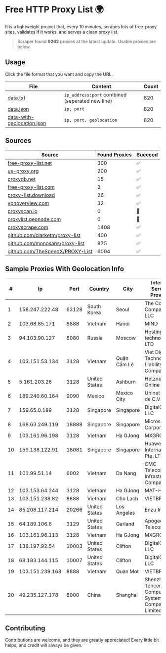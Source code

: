 
# Free HTTP Proxy List 🌍

It is a lightweight project that, every 10 minutes, scrapes lots of free-proxy sites, validates if it works, and serves a clean proxy list.


> Scraper found **9262** proxies at the latest update. Usable proxies are below.

## Usage

Click the file format that you want and copy the URL.


|File|Content|Count|
|----|-------|-----|
|[data.txt](https://raw.githubusercontent.com/themiralay/Proxy-List-World/master/data.txt)|`ip_address:port` combined (seperated new line)|820|
|[data.json](https://raw.githubusercontent.com/themiralay/Proxy-List-World/master/data.json)|`ip, port`|820|
|[data-with-geolocation.json](https://raw.githubusercontent.com/themiralay/Proxy-List-World/master/data-with-geolocation.json)|`ip, port, geolocation`|820|

## Sources

|Source|Found Proxies|Succeed|
|------|-------------|-------|
|[free-proxy-list.net](https://free-proxy-list.net)|300|✅|
|[us-proxy.org](https://www.us-proxy.org)|200|✅|
|[proxydb.net](http://proxydb.net)|15|✅|
|[free-proxy-list.com](https://free-proxy-list.com/?page=&port=&type%5B%5D=http&type%5B%5D=https&up_time=0&search=Search)|2|✅|
|[proxy-list.download](https://www.proxy-list.download/HTTP)|26|✅|
|[vpnoverview.com](https://vpnoverview.com/privacy/anonymous-browsing/free-proxy-servers)|32|✅|
|[proxyscan.io](https://www.proxyscan.io)|0|🚫|
|[proxylist.geonode.com](https://proxylist.geonode.com/api/proxy-list?limit=300&page=1&sort_by=lastChecked&sort_type=desc&protocols=http,https)|0|🚫|
|[proxyscrape.com](https://api.proxyscrape.com/v2/?request=displayproxies&protocol=http&timeout=10000&country=all&ssl=all&anonymity=all)|1408|✅|
|[github.com/clarketm/proxy-list](https://raw.githubusercontent.com/clarketm/proxy-list/master/proxy-list-raw.txt)|400|✅|
|[github.com/monosans/proxy-list](https://raw.githubusercontent.com/monosans/proxy-list/main/proxies/http.txt)|875|✅|
|[github.com/TheSpeedX/PROXY-List](https://raw.githubusercontent.com/TheSpeedX/PROXY-List/master/http.txt)|6004|✅|


## Sample Proxies With Geolocation Info

|#|Ip|Port|Country|City|Internet Service Provider|
|-|--|----|-------|----|-------------------------|
|1|158.247.222.48|63128|South Korea|Seoul|The Constant Company, LLC|
|2|103.68.85.171|8888|Vietnam|Hanoi|MIND|
|3|94.103.90.127|8080|Russia|Moscow|Hosting technology LTD|
|4|103.151.53.134|3128|Vietnam|Quận Cẩm Lệ|Viet Digital Technology Liability Company|
|5|5.161.203.26|3128|United States|Ashburn|Hetzner Online GmbH|
|6|189.240.60.164|9090|Mexico|Mexico City|Uninet S.A. de C.V.|
|7|159.65.0.189|3128|Singapore|Singapore|DigitalOcean, LLC|
|8|168.63.249.119|18888|Singapore|Singapore|Microsoft Corporation|
|9|103.161.96.198|3128|Vietnam|Ha GJong|MXGROUP|
|10|159.138.122.91|18081|Singapore|Singapore|Huawei International Pte. LTD|
|11|101.99.51.14|6002|Vietnam|Da Nang|CMC Telecom Infrastructure Company|
|12|103.153.64.244|3128|Vietnam|Ha GJong|MAT-HN|
|13|103.151.238.82|8888|Vietnam|Cho Lach|VIETBRANDS|
|14|85.208.117.214|20266|United States|Los Angeles|Enzu Inc|
|15|64.189.106.6|3129|United States|Garland|Apogee Telecom Inc.|
|16|103.161.96.113|3128|Vietnam|Ha GJong|MXGROUP|
|17|138.197.92.54|10003|United States|Clifton|DigitalOcean, LLC|
|18|68.183.144.115|10007|United States|Clifton|DigitalOcean, LLC|
|19|103.151.239.168|8888|Vietnam|Quan Mot|VIETBRANDS|
|20|49.235.127.178|8000|China|Shanghai|Shenzhen Tencent Computer Systems Company Limited|



## Contributing

Contributions are welcome, and they are greatly appreciated! Every
little bit helps, and credit will always be given.

